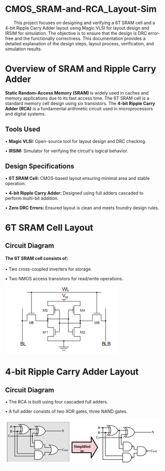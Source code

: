 # CMOS_SRAM-and-RCA_Layout-Sim
  &nbsp;&nbsp;&nbsp;&nbsp;&nbsp;&nbsp;&nbsp;This project focuses on designing and verifying a 6T SRAM cell and a 4-bit Ripple Carry Adder layout using Magic VLSI for layout design and IRSIM for simulation. The objective is to ensure that the design is DRC error-free and the functionally correctness. This documentation provides a detailed explanation of the design steps, layout process, verification, and simulation results.

# Overview of SRAM and Ripple Carry Adder

**Static Random-Access Memory (SRAM)** is widely used in caches and memory applications due to its fast access time. The 6T SRAM cell is a standard memory cell design using six transistors. The **4-bit Ripple Carry Adder (RCA)** is a fundamental arithmetic circuit used in microprocessors and digital systems.

## Tools Used

• **Magic VLSI:** Open-source tool for layout design and DRC checking. 

• **IRSIM:** Simulator for verifying the circuit's logical behavior. 

## Design Specifications

• **6T SRAM Cell:** CMOS-based layout ensuring minimal area and stable operation. 

• **4-bit Ripple Carry Adder:** Designed using full adders cascaded to perform multi-bit addition. 

• **Zero DRC Errors:** Ensured layout is clean and meets foundry design rules.


# 6T SRAM Cell Layout  
## Circuit Diagram 
#### The 6T SRAM cell consists of: 

• Two cross-coupled inverters for storage. 

• Two NMOS access transistors for read/write operations.

                            
![pro](https://github.com/JagadeeshAJK/CMOS_SRAM-and-RCA_Layout-Sim/blob/main/6T-SRAM-Cell.png)
#  4-bit Ripple Carry Adder Layout
## Circuit Diagram
• The RCA is built using four cascaded full adders. 

• A full adder consists of two XOR gates, three NAND gates.

![pro](https://github.com/JagadeeshAJK/CMOS_SRAM-and-RCA_Layout-Sim/blob/main/converted.jpg)
